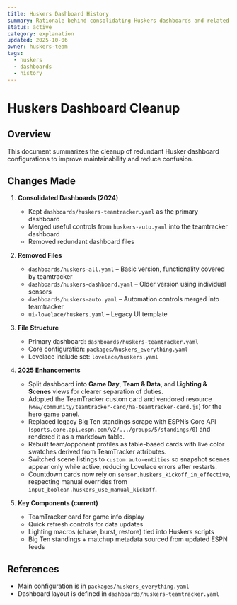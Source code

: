 ```yaml
---
title: Huskers Dashboard History
summary: Rationale behind consolidating Huskers dashboards and related clean-up actions.
status: active
category: explanation
updated: 2025-10-06
owner: huskers-team
tags:
  - huskers
  - dashboards
  - history
---
```


# Huskers Dashboard Cleanup

## Overview

This document summarizes the cleanup of redundant Husker dashboard configurations to improve maintainability and reduce confusion.

## Changes Made

1. **Consolidated Dashboards (2024)**
   - Kept `dashboards/huskers-teamtracker.yaml` as the primary dashboard
   - Merged useful controls from `huskers-auto.yaml` into the teamtracker dashboard
   - Removed redundant dashboard files

2. **Removed Files**
   - `dashboards/huskers-all.yaml` – Basic version, functionality covered by teamtracker
   - `dashboards/huskers-dashboard.yaml` – Older version using individual sensors
   - `dashboards/huskers-auto.yaml` – Automation controls merged into teamtracker
   - `ui-lovelace/huskers.yaml` – Legacy UI template

3. **File Structure**
   - Primary dashboard: `dashboards/huskers-teamtracker.yaml`
   - Core configuration: `packages/huskers_everything.yaml`
   - Lovelace include set: `lovelace/huskers.yaml`

4. **2025 Enhancements**
   - Split dashboard into **Game Day**, **Team & Data**, and **Lighting & Scenes** views for clearer separation of duties.
   - Adopted the TeamTracker custom card and vendored resource (`www/community/teamtracker-card/ha-teamtracker-card.js`) for the hero game panel.
   - Replaced legacy Big Ten standings scrape with ESPN’s Core API (`sports.core.api.espn.com/v2/.../groups/5/standings/0`) and rendered it as a markdown table.
   - Rebuilt team/opponent profiles as table-based cards with live color swatches derived from TeamTracker attributes.
   - Switched scene listings to `custom:auto-entities` so snapshot scenes appear only while active, reducing Lovelace errors after restarts.
   - Countdown cards now rely on `sensor.huskers_kickoff_in_effective`, respecting manual overrides from `input_boolean.huskers_use_manual_kickoff`.

5. **Key Components (current)**
   - TeamTracker card for game info display
   - Quick refresh controls for data updates
   - Lighting macros (chase, burst, restore) tied into Huskers scripts
   - Big Ten standings + matchup metadata sourced from updated ESPN feeds

## References
- Main configuration is in `packages/huskers_everything.yaml`
- Dashboard layout is defined in `dashboards/huskers-teamtracker.yaml`
